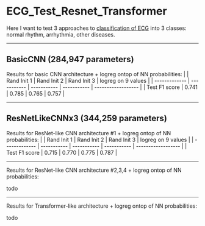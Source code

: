 # ECG_Test_Resnet_Transformer

Here I want to test 3 approaches to [classification of ECG](https://physionet.org/content/challenge-2017/1.0.0/) into 3 classes: normal rhythm, arrhythmia, other diseases.

---

## BasicCNN (284,947 parameters)

Results for basic CNN architecture + logreg ontop of NN probabilities:
|               | Rand Init 1 | Rand Init 2 | Rand Init 3 | logreg on 9 values |
| ------------- | ----------- | ----------- | ----------- | ------------------ |
| Test F1 score | 0.741       | 0.785       | 0.765       | 0.757              |

---

## ResNetLikeCNNx3 (344,259 parameters)

Results for ResNet-like CNN architecture #1 + logreg ontop of NN probabilities:
|               | Rand Init 1 | Rand Init 2 | Rand Init 3 | logreg on 9 values |
| ------------- | ----------- | ----------- | ----------- | ------------------ |
| Test F1 score | 0.715       | 0.770       | 0.775       | 0.787              |

---

Results for ResNet-like CNN architecture #2,3,4 + logreg ontop of NN probabilities:

todo

---

Results for Transformer-like architecture + logreg ontop of NN probabilities:

todo